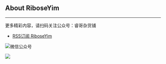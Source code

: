 ## About RiboseYim

<hr>

更多精彩内容，请扫码关注公众号：睿哥杂货铺

- [RSS订阅 RiboseYim](https://riboseyim.github.io?product=ebook&id=machinelearning)

![微信公众号](http://riboseyim-qiniu.riboseyim.com/qrcode_for_gh_896dd3dd5255_344.jpg)

![](http://riboseyim-qiniu.riboseyim.com/Coll_RiboseYim_20171025.png)
